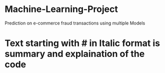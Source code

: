 # Machine-Learning-Project
Prediction on e-commerce fraud transactions using multiple Models
# Text starting with # in Italic format is summary and explaination of the code
